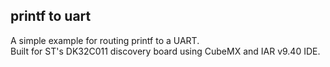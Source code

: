## printf to uart
A simple example for routing printf to a UART.  
Built for ST's DK32C011 discovery board using CubeMX and IAR v9.40 IDE.
